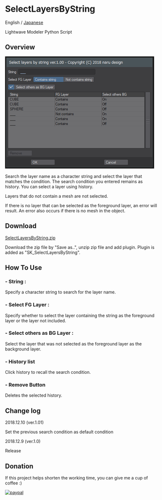 # SelectLayersByString

English / [Japanese](README_jp.md)

Lightwave Modeler Python Script

## Overview

![SelectLayersByString](SelectLayersByString100.png)

Search the layer name as a character string and select the layer that matches the condition.
The search condition you entered remains as history. You can select a layer using history.

Layers that do not contain a mesh are not selected.

If there is no layer that can be selected as the foreground layer, an error will result. An error also occurs if there is no mesh in the object.

## Download

[SelectLayersByString.zip](SelectLayersByString.zip)

Download the zip file by "Save as..", unzip zip file and add plugin. Plugin is added as "SK_SelectLayersByString".

## How To Use

### - String :

Specify a character string to search for the layer name.

### - Select FG Layer :

Specify whether to select the layer containing the string as the foreground layer or the layer not included.

### - Select others as BG Layer :

Select the layer that was not selected as the foreground layer as the background layer.

### - History list

Click history to recall the search condition.

### - Remove Button

Deletes the selected history.

## Change log

2018.12.10 (ver.1.01)

Set the previous search condition as default condition

2018.12.9 (ver.1.0)

Release

## Donation
If this project helps shorten the working time, you can give me a cup of coffee :)

[![paypal](https://www.paypalobjects.com/en_US/i/btn/btn_donateCC_LG.gif)](https://www.paypal.com/cgi-bin/webscr?cmd=_s-xclick&hosted_button_id=ASSXUYRELGTZ2)
